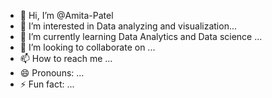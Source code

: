 - 👋 Hi, I’m @Amita-Patel
- 👀 I’m interested in Data analyzing and visualization...
- 🌱 I’m currently learning Data Analytics and Data science ...
- 💞️ I’m looking to collaborate on ...
- 📫 How to reach me ...
- 😄 Pronouns: ...
- ⚡ Fun fact: ...

<!---
Amita-Patel/Amita-Patel is a ✨ special ✨ repository because its `README.md` (this file) appears on your GitHub profile.
You can click the Preview link to take a look at your changes.
--->
